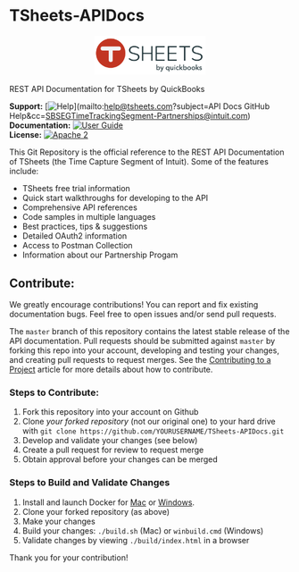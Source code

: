 TSheets-APIDocs
=============
<p align="center">
    <img src="./source/images/tsheetsbyqb37.svg" width="200" alt="Logo"/>
</p>
REST API Documentation for TSheets by QuickBooks

**Support:** [![Help](https://img.shields.io/badge/Support-TSheets%20Developer-blue.svg)](mailto:help@tsheets.com?subject=API Docs GitHub Help&cc=SBSEGTimeTrackingSegment-Partnerships@intuit.com)<br/>
**Documentation:** [![User Guide](https://img.shields.io/badge/User%20Guide-SDK%20Docs-blue.svg)](https://developers.tsheets.com/docs/api/)<br/>
**License:** [![Apache 2](http://img.shields.io/badge/license-Apache%202-brightgreen.svg)](http://www.apache.org/licenses/LICENSE-2.0) <br/>

This Git Repository is the official reference to the REST API Documentation of TSheets (the Time Capture Segment of Intuit).
Some of the features include:

* TSheets free trial information
* Quick start walkthroughs for developing to the API
* Comprehensive API references
* Code samples in multiple languages
* Best practices, tips & suggestions
* Detailed OAuth2 information
* Access to Postman Collection
* Information about our Partnership Progam

## Contribute:
We greatly encourage contributions! You can report and fix existing documentation bugs. Feel free to open issues and/or send pull requests.

The `master` branch of this repository contains the latest stable release of the API documentation.  Pull requests should be submitted against `master` by forking this repo into your account, developing and testing your changes, and creating pull requests to request merges. See the [Contributing to a Project](https://guides.github.com/activities/contributing-to-open-source/)
article for more details about how to contribute.

### Steps to Contribute:

1. Fork this repository into your account on Github
2. Clone *your forked repository* (not our original one) to your hard drive with `git clone https://github.com/YOURUSERNAME/TSheets-APIDocs.git`
3. Develop and validate your changes (see below)
5. Create a pull request for review to request merge
6. Obtain approval before your changes can be merged

### Steps to Build and Validate Changes
1. Install and launch Docker for [Mac](https://hub.docker.com/editions/community/docker-ce-desktop-mac) or [Windows](https://hub.docker.com/editions/community/docker-ce-desktop-windows).
2. Clone your forked repository (as above)
3. Make your changes
4. Build your changes: `./build.sh` (Mac) or `winbuild.cmd` (Windows)
5. Validate changes by viewing `./build/index.html` in a browser

Thank you for your contribution!
